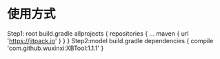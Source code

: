 # 使用方式
Step1: root build.gradle
allprojects {
		repositories {
			...
			maven { url 'https://jitpack.io' }
		}
	}
  Step2:model build.gradle
  dependencies {
	        compile 'com.github.wuxinxi:XBTool:1.1.1'
	}
